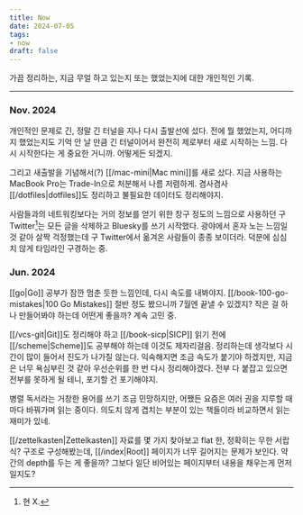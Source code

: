 ```yaml
---
title: Now
date: 2024-07-05
tags:
- now
draft: false
---
```


가끔 정리하는, 지금 무얼 하고 있는지 또는 했었는지에 대한 개인적인 기록.



---
### Nov. 2024
개인적인 문제로 긴, 정말 긴 터널을 지나 다시 출발선에 섰다. 전에 뭘 했었는지, 어디까지 했었는지도 기억 안 날 만큼 긴 터널이어서 완전히 제로부터 새로 시작하는 느낌. 다시 시작한다는 게 중요한 거니까. 어떻게든 되겠지.

그리고 새출발을 기념해서(?) [[/mac-mini|Mac mini]]를 새로 샀다. 지금 사용하는 MacBook Pro는 Trade-In으로 처분해서 나름 저렴하게. 겸사겸사 [[/dotfiles|dotfiles]]도 정리하고 불필요한 데이터도 정리해야지.

사람들과의 네트워킹보다는 거의 정보를 얻기 위한 창구 정도의 느낌으로 사용하던 구 Twitter[^1]는 모든 글을 삭제하고 Bluesky를 쓰기 시작했다. 광야에서 혼자 노는 느낌일 것 같아 살짝 걱정했는데 구 Twitter에서 옮겨온 사람들이 종종 보이더라. 덕분에 심심치 않게 타임라인 구경하는 중.

[^1]: 현 X.

### Jun. 2024
[[go|Go]] 공부가 잠깐 멈춘 듯한 느낌인데, 다시 속도를 내봐야지. [[/book-100-go-mistakes|100 Go Mistakes]] 절반 정도 봤으니까 7월엔 끝낼 수 있겠지? 작은 걸 하나 만들어봐야 하는데 어떤게 좋을까? 계속 고민 중.

[[/vcs-git|Git]]도 정리해야 하고 [[/book-sicp|SICP]] 읽기 전에 [[/scheme|Scheme]]도 공부해야 하는데 이것도 제자리걸음. 정리하는데 생각보다 시간이 많이 들어서 진도가 나가질 않는다. 익숙해지면 조금 속도가 붙기야 하겠지만, 지금은 너무 욕심부린 것 같아 우선순위를 한 번 다시 정리해야겠다. 전부 다 붙잡고 있으면 전부를 못하게 될 테니, 포기할 건 포기해야지.

병렬 독서라는 거창한 용어를 쓰기 조금 민망하지만, 어쨌든 요즘은 여러 권을 지루할 때마다 바꿔가며 읽는 중이다. 의도치 않게 겹치는 부분이 있는 책들이라 비교하면서 읽는 재미가 있네.

[[/zettelkasten|Zettelkasten]] 자료를 몇 가지 찾아보고 flat 한, 정확히는 무한 서랍식? 구조로 구성해봤는데, [[/index|Root]] 페이지가 너무 길어지는 문제가 보인다. 약간의 depth를 두는 게 좋을까? 그보다 일단 비어있는 페이지부터 내용을 채우는게 먼저일지도?